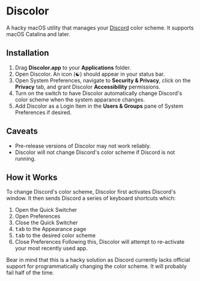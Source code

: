 # Discolor
A hacky macOS utility that manages your [Discord](https://discordapp.com) color scheme. It supports macOS Catalina and later.

## Installation
1. Drag **Discolor.app** to your **Applications** folder.
2. Open Discolor. An icon (☯️) should appear in your status bar.
3. Open System Preferences, navigate to **Security & Privacy**, click on the **Privacy** tab, and grant Discolor **Accessibility** permissions.
4. Turn on the switch to have Discolor automatically change Discord's color scheme when the system apparance changes.
5. Add Discolor as a Login Item in the **Users & Groups** pane of System Preferences if desired.

## Caveats
* Pre-release versions of Discolor may not work reliably.
* Discolor will not change Discord's color scheme if Discord is not running.

## How it Works
To change Discord's color scheme, Discolor first activates Discord's window. It then sends Discord a series of keyboard shortcuts which:
1. Open the Quick Switcher
2. Open Preferences
3. Close the Quick Switcher
4. <kbd>tab</kbd> to the Appearance page
5. <kbd>tab</kbd> to the desired color scheme
6. Close Preferences
Following this, Discolor will attempt to re-activate your most recently used app.

Bear in mind that this is a hacky solution as Discord currently lacks official support for programmatically changing the color scheme. It will probably fail half of the time.
